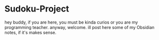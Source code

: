 # Sudoku-Project

hey buddy,
if you are here, you must be kinda curios or you are my programming teacher.
anyway, welcome. ill post here some of my Obsidian notes, if it's makes sense.

